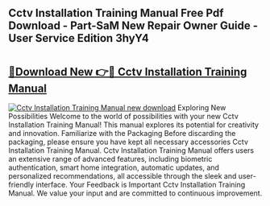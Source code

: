 ## Cctv Installation Training Manual Free Pdf Download - Part-SaM New Repair Owner Guide - User Service Edition 3hyY4

# <h2><a href="http://cf13148.oget.top/?id=Cctv+Installation+Training+Manual">🔗Download New 👉🔴 Cctv Installation Training Manual</a></h2>

[![Cctv Installation Training Manual new download](https://i.imgur.com/5g1atiW.png)](http://cf13148.oget.top/?id=Cctv+Installation+Training+Manual)
Exploring New Possibilities Welcome to the world of possibilities with your new Cctv Installation Training Manual! This manual explores its potential for creativity and innovation. Familiarize with the Packaging Before discarding the packaging, please ensure you have kept all necessary accessories Cctv Installation Training Manual. Cctv Installation Training Manual offers users an extensive range of advanced features, including biometric authentication, smart home integration, automatic updates, and personalized recommendations, all accessible through the sleek and user-friendly interface. Your Feedback is Important Cctv Installation Training Manual. We value your input and are committed to continuous improvement.

